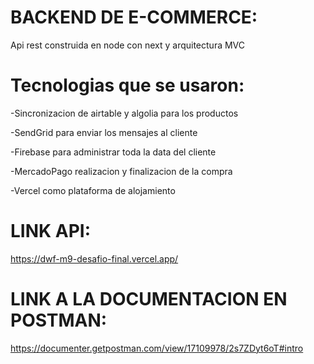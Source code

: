 
# BACKEND DE E-COMMERCE:
Api rest construida en node con next y arquitectura MVC

# Tecnologias que se usaron:

-Sincronizacion de airtable y algolia para los productos

-SendGrid para enviar los mensajes al cliente

-Firebase para administrar toda la data del cliente

-MercadoPago realizacion y finalizacion de la compra

-Vercel como plataforma de alojamiento


# LINK API:
https://dwf-m9-desafio-final.vercel.app/

# LINK A LA DOCUMENTACION EN POSTMAN:
https://documenter.getpostman.com/view/17109978/2s7ZDyt6oT#intro


